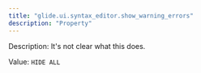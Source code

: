 ```yaml
---
title: "glide.ui.syntax_editor.show_warning_errors"
description: "Property"
---
```


Description: It's not clear what this does.

Value: `HIDE ALL`
